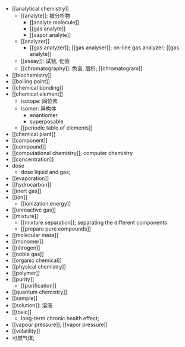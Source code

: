 - [[analytical chemistry]]
    - [[analyte]]: 被分析物
        - [[analyte molecule]]
        - [[gas analyte]]
        - [[vapor analyte]]
    - [[analyzer]]
        - [[gas analyzer]]; [[gas analyser]]; on-line gas analyzer; [[gas analyte]]
    - [[assay]]: 试验, 化验 
    - [[chromatography]]: 色谱, 层析; [[chromatogram]]
- [[biochemistry]]
- [[boiling point]]
- [[chemical bonding]]
- [[chemical element]]
    - isotope: 同位素
    - isomer: 异构体
        - enantiomer
        - superposable
    - [[periodic table of elements]]
- [[chemical plant]]
- [[component]]
- [[compound]]
- [[computational chemistry]]; computer chemistry
- [[concentration]]
- dose
    - dose liquid and gas; 
- [[evaporation]]
- [[hydrocarbon]]
- [[inert gas]]
- [[ion]]
    - [[ionization energy]]
- [[unreactive gas]]
- [[mixture]]
    - [[mixture separation]]; separating the different components
    - [[prepare pure compounds]]
- [[molecular mass]]
- [[monomer]]
- [[nitrogen]]
- [[noble gas]]
- [[organic chemical]]
- [[physical chemistry]]
- [[polymer]]
- [[purity]]
    - [[purification]]
- [[quantum chemistry]]
- [[sample]]
- [[solution]]: 溶液
- [[toxic]]
    - long-term chronic health effect;
- [[vapour pressure]]; [[vapor pressure]]
- [[volatility]]
- 可燃气体;
